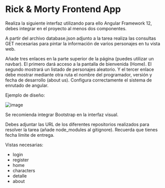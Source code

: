# Rick & Morty Frontend App

Realiza la siguiente interfaz utilizando para ello Angular Framework 12, debes integrar en el proyecto al menos dos componentes.

A partir del archivo database.json adjunto a la tarea realiza las consultas GET necesarias para pintar la información de varios personajes en tu vista web. 

Añade tres enlaces en la parte superior de la página (puedes utilizar un navbar). El primero dará acceso a la pantalla de bienvenida (Home). El segundo mostrará un listado de personajes aleatorio. Y el tercer enlace debe mostrar mediante otra ruta el nombre del programador, versión y fecha de desarrollo (about us). Configura correctamente el sistema de enrutado de angular.

Ejemplo de diseño:

![image](https://github.com/xaco04/xvm-fe-gc-ta15-rick-and-morty-frontend-app-07-23/assets/93447803/a4a68cde-b091-47f0-b399-b0047bdbd6b0)


Se recomienda integrar Bootstrap en la interfaz visual.

Debes adjuntar las URL de los diferentes repositorios realizados para resolver la tarea (añade node_modules al gitignore). Recuerda que tienes fecha límite de entrega.

Vistas necesarias: 
- login
- register
- home
- characters
- detalle
- about 

